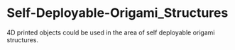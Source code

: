 # Self-Deployable-Origami_Structures
4D printed objects could be used in the area of self deployable origami structures.
